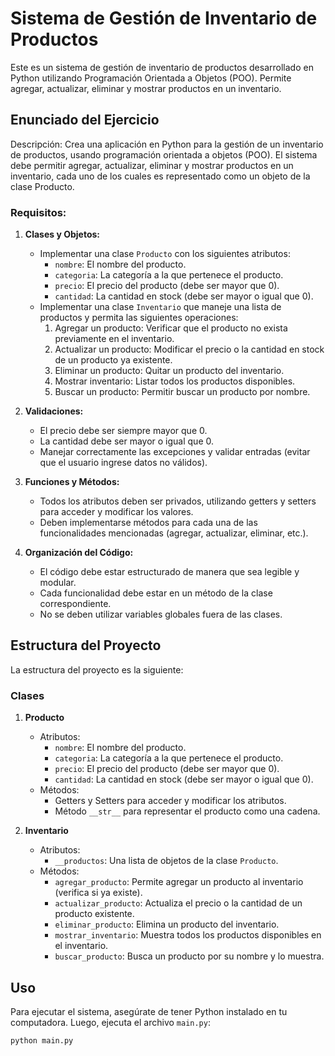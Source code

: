 # Sistema de Gestión de Inventario de Productos

Este es un sistema de gestión de inventario de productos desarrollado en Python utilizando Programación Orientada a Objetos (POO). Permite agregar, actualizar, eliminar y mostrar productos en un inventario.

## Enunciado del Ejercicio

Descripción: Crea una aplicación en Python para la gestión de un inventario de productos, usando programación orientada a objetos (POO). El sistema debe permitir agregar, actualizar, eliminar y mostrar productos en un inventario, cada uno de los cuales es representado como un objeto de la clase Producto.

### Requisitos:

1. **Clases y Objetos:**
   - Implementar una clase `Producto` con los siguientes atributos:
     - `nombre`: El nombre del producto.
     - `categoria`: La categoría a la que pertenece el producto.
     - `precio`: El precio del producto (debe ser mayor que 0).
     - `cantidad`: La cantidad en stock (debe ser mayor o igual que 0).
   - Implementar una clase `Inventario` que maneje una lista de productos y permita las siguientes operaciones:
     1. Agregar un producto: Verificar que el producto no exista previamente en el inventario.
     2. Actualizar un producto: Modificar el precio o la cantidad en stock de un producto ya existente.
     3. Eliminar un producto: Quitar un producto del inventario.
     4. Mostrar inventario: Listar todos los productos disponibles.
     5. Buscar un producto: Permitir buscar un producto por nombre.

2. **Validaciones:**
   - El precio debe ser siempre mayor que 0.
   - La cantidad debe ser mayor o igual que 0.
   - Manejar correctamente las excepciones y validar entradas (evitar que el usuario ingrese datos no válidos).

3. **Funciones y Métodos:**
   - Todos los atributos deben ser privados, utilizando getters y setters para acceder y modificar los valores.
   - Deben implementarse métodos para cada una de las funcionalidades mencionadas (agregar, actualizar, eliminar, etc.).

4. **Organización del Código:**
   - El código debe estar estructurado de manera que sea legible y modular.
   - Cada funcionalidad debe estar en un método de la clase correspondiente.
   - No se deben utilizar variables globales fuera de las clases.

## Estructura del Proyecto

La estructura del proyecto es la siguiente:


### Clases

1. **Producto**
   - Atributos:
     - `nombre`: El nombre del producto.
     - `categoria`: La categoría a la que pertenece el producto.
     - `precio`: El precio del producto (debe ser mayor que 0).
     - `cantidad`: La cantidad en stock (debe ser mayor o igual que 0).
   - Métodos:
     - Getters y Setters para acceder y modificar los atributos.
     - Método `__str__` para representar el producto como una cadena.

2. **Inventario**
   - Atributos:
     - `__productos`: Una lista de objetos de la clase `Producto`.
   - Métodos:
     - `agregar_producto`: Permite agregar un producto al inventario (verifica si ya existe).
     - `actualizar_producto`: Actualiza el precio o la cantidad de un producto existente.
     - `eliminar_producto`: Elimina un producto del inventario.
     - `mostrar_inventario`: Muestra todos los productos disponibles en el inventario.
     - `buscar_producto`: Busca un producto por su nombre y lo muestra.

## Uso

Para ejecutar el sistema, asegúrate de tener Python instalado en tu computadora. Luego, ejecuta el archivo `main.py`:

```bash
python main.py
